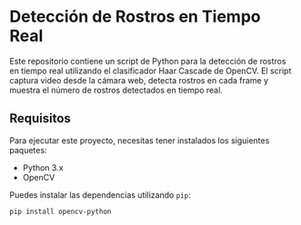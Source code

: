 # Detección de Rostros en Tiempo Real

Este repositorio contiene un script de Python para la detección de rostros en tiempo real utilizando el clasificador Haar Cascade de OpenCV. El script captura video desde la cámara web, detecta rostros en cada frame y muestra el número de rostros detectados en tiempo real.

## Requisitos

Para ejecutar este proyecto, necesitas tener instalados los siguientes paquetes:

- Python 3.x
- OpenCV

Puedes instalar las dependencias utilizando `pip`:

```bash
pip install opencv-python
